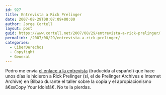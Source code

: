 ```yaml
---
id: 927
title: Entrevista a Rick Prelinger
date: 2007-08-29T08:07:09+00:00
author: Jorge Cortell
layout: post
guid: https://www.cortell.net/2007/08/29/entrevista-a-rick-prelinger/
permalink: /2007/08/29/entrevista-a-rick-prelinger/
categories:
  - CiberDerechos
  - Copyfight
  - General
---
```

Pedro me enví­a <a target="_blank" title="Entrevista" href="https://www.mediateletipos.net/archives/6547">el enlace a la entrevista</a> (traducida al español) que hace unos dí­as le hicieron a Rick Prelinger (sí­, el de Prelinger Archives e Internet Archive) en Bilbao durante el taller sobre la copia y el apropiacionismo â€œCopy Your Idols!â€. No te la pierdas.